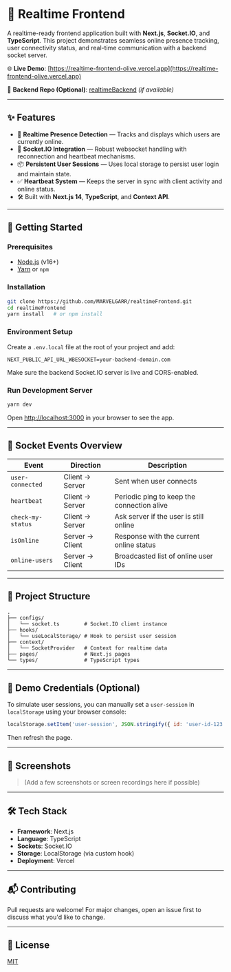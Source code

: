 # 📡 Realtime Frontend

A realtime-ready frontend application built with **Next.js**, **Socket.IO**, and **TypeScript**. This project demonstrates seamless online presence tracking, user connectivity status, and real-time communication with a backend socket server.

🌐 **Live Demo**: [https://realtime-frontend-olive.vercel.app](https://realtime-frontend-olive.vercel.app)

🧠 **Backend Repo (Optional)**: [realtimeBackend](https://github.com/MARVELGARR/realtimeBackend) *(if available)*

---

## ✨ Features

- 🔌 **Realtime Presence Detection** — Tracks and displays which users are currently online.
- 💬 **Socket.IO Integration** — Robust websocket handling with reconnection and heartbeat mechanisms.
- 📦 **Persistent User Sessions** — Uses local storage to persist user login and maintain state.
- ✅ **Heartbeat System** — Keeps the server in sync with client activity and online status.
- 🛠️ Built with **Next.js 14**, **TypeScript**, and **Context API**.

---

## 🚀 Getting Started

### Prerequisites

- [Node.js](https://nodejs.org/en/) (v16+)
- [Yarn](https://classic.yarnpkg.com/en/docs/install) or `npm`

### Installation

```bash
git clone https://github.com/MARVELGARR/realtimeFrontend.git
cd realtimeFrontend
yarn install   # or npm install
```

### Environment Setup

Create a `.env.local` file at the root of your project and add:

```env
NEXT_PUBLIC_API_URL_WBESOCKET=your-backend-domain.com
```

Make sure the backend Socket.IO server is live and CORS-enabled.

### Run Development Server

```bash
yarn dev
```

Open [http://localhost:3000](http://localhost:3000) in your browser to see the app.

---

## 🔁 Socket Events Overview

| Event             | Direction     | Description                                   |
|------------------|---------------|-----------------------------------------------|
| `user-connected` | Client → Server | Sent when user connects                       |
| `heartbeat`      | Client → Server | Periodic ping to keep the connection alive    |
| `check-my-status`| Client → Server | Ask server if the user is still online        |
| `isOnline`       | Server → Client | Response with the current online status       |
| `online-users`   | Server → Client | Broadcasted list of online user IDs           |

---

## 🧩 Project Structure

```
.
├── configs/
│   └── socket.ts        # Socket.IO client instance
├── hooks/
│   └── useLocalStorage/ # Hook to persist user session
├── context/
│   └── SocketProvider   # Context for realtime data
├── pages/               # Next.js pages
└── types/               # TypeScript types
```

---

## 🧪 Demo Credentials (Optional)

To simulate user sessions, you can manually set a `user-session` in `localStorage` using your browser console:

```js
localStorage.setItem('user-session', JSON.stringify({ id: 'user-id-123' }));
```

Then refresh the page.

---

## 📸 Screenshots

> (Add a few screenshots or screen recordings here if possible)

---

## 🛠️ Tech Stack

- **Framework**: Next.js
- **Language**: TypeScript
- **Sockets**: Socket.IO
- **Storage**: LocalStorage (via custom hook)
- **Deployment**: Vercel

---

## 📬 Contributing

Pull requests are welcome! For major changes, open an issue first to discuss what you'd like to change.

---

## 📝 License

[MIT](https://choosealicense.com/licenses/mit/)